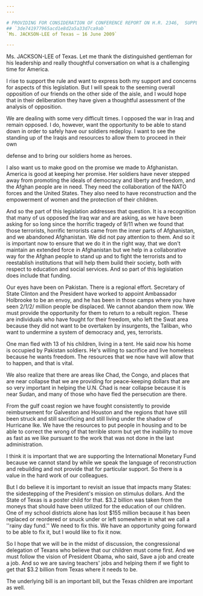 ```yaml
---
---

# PROVIDING FOR CONSIDERATION OF CONFERENCE REPORT ON H.R. 2346,  SUPPLEMENTAL APPROPRIATIONS ACT, 2009
## `3de741977965acd1e8d2a5a33d7ca9ab`
`Ms. JACKSON-LEE of Texas — 16 June 2009`

---
```



Ms. JACKSON-LEE of Texas. Let me thank the distinguished gentleman 
for his leadership and really thoughtful conversation on what is a 
challenging time for America.

I rise to support the rule and want to express both my support and 
concerns for aspects of this legislation. But I will speak to the 
seeming overall opposition of our friends on the other side of the 
aisle, and I would hope that in their deliberation they have given a 
thoughtful assessment of the analysis of opposition.

We are dealing with some very difficult times. I opposed the war in 
Iraq and remain opposed. I do, however, want the opportunity to be able 
to stand down in order to safely have our soldiers redeploy. I want to 
see the standing up of the Iraqis and resources to allow them to 
proceed in their own


defense and to bring our soldiers home as heroes.

I also want us to make good on the promise we made to Afghanistan. 
America is good at keeping her promise. Her soldiers have never stepped 
away from promoting the ideals of democracy and liberty and freedom, 
and the Afghan people are in need. They need the collaboration of the 
NATO forces and the United States. They also need to have 
reconstruction and the empowerment of women and the protection of their 
children.

And so the part of this legislation addresses that question. It is a 
recognition that many of us opposed the Iraq war and are asking, as we 
have been asking for so long since the horrific tragedy of 9/11 when we 
found that those terrorists, horrific terrorists came from the inner 
parts of Afghanistan, and we abandoned Afghanistan. We did not pay 
attention to them. And so it is important now to ensure that we do it 
in the right way, that we don't maintain an extended force in 
Afghanistan but we help in a collaborative way for the Afghan people to 
stand up and to fight the terrorists and to reestablish institutions 
that will help them build their society, both with respect to education 
and social services. And so part of this legislation does include that 
funding.

Our eyes have been on Pakistan. There is a regional effort. Secretary 
of State Clinton and the President have worked to appoint Ambassador 
Holbrooke to be an envoy, and he has been in those camps where you have 
seen 2/1/2/ million people be displaced. We cannot abandon them now. We 
must provide the opportunity for them to return to a rebuilt region. 
These are individuals who have fought for their freedom, who left the 
Swat area because they did not want to be overtaken by insurgents, the 
Taliban, who want to undermine a system of democracy and, yes, 
terrorists.

One man fled with 13 of his children, living in a tent. He said now 
his home is occupied by Pakistan soldiers. He's willing to sacrifice 
and live homeless because he wants freedom. The resources that we now 
have will allow that to happen, and that is vital.

We also realize that there are areas like Chad, the Congo, and places 
that are near collapse that we are providing for peace-keeping dollars 
that are so very important in helping the U.N. Chad is near collapse 
because it is near Sudan, and many of those who have fled the 
persecution are there.

From the gulf coast region we have fought consistently to provide 
reimbursement for Galveston and Houston and the regions that have still 
been struck and still sacrificing and still living under the shadow of 
Hurricane Ike. We have the resources to put people in housing and to be 
able to correct the wrong of that terrible storm but yet the inability 
to move as fast as we like pursuant to the work that was not done in 
the last administration.

I think it is important that we are supporting the International 
Monetary Fund because we cannot stand by while we speak the language of 
reconstruction and rebuilding and not provide that for particular 
support. So there is a value in the hard work of our colleagues.

But I do believe it is important to revisit an issue that impacts 
many States: the sidestepping of the President's mission on stimulus 
dollars. And the State of Texas is a poster child for that. $3.2 
billion was taken from the moneys that should have been utilized for 
the education of our children. One of my school districts alone has 
lost $155 million because it has been replaced or reordered or snuck 
under or left somewhere in what we call a ''rainy day fund.'' We need 
to fix this. We have an opportunity going forward to be able to fix it, 
but I would like to fix it now.

So I hope that we will be in the midst of discussion, the 
congressional delegation of Texans who believe that our children must 
come first. And we must follow the vision of President Obama, who said, 
Save a job and create a job. And so we are saving teachers' jobs and 
helping them if we fight to get that $3.2 billion from Texas where it 
needs to be.

The underlying bill is an important bill, but the Texas children are 
important as well.